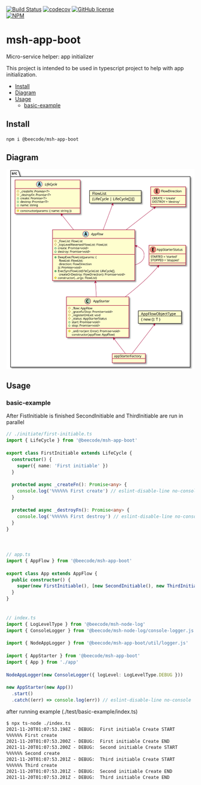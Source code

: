 [![Build Status](https://beecode.semaphoreci.com/badges/msh-app-boot/branches/main.svg?style=shields)](https://beecode.semaphoreci.com/projects/msh-app-boot)
[![codecov](https://codecov.io/gh/beecode-rs/msh-app-boot/branch/main/graph/badge.svg?token=JR5ZLHZETH)](https://codecov.io/gh/beecode-rs/msh-app-boot)
[![GitHub license](https://img.shields.io/github/license/beecode-rs/msh-app-boot)](https://github.com/beecode-rs/msh-app-boot/blob/main/LICENSE)  
[![NPM](https://nodei.co/npm/@beecode/msh-app-boot.png)](https://nodei.co/npm/@beecode/msh-app-boot)

# msh-app-boot

Micro-service helper: app initializer

This project is intended to be used in typescript project to help with app initialization.

<!-- toc -->

- [Install](#install)
- [Diagram](#diagram)
- [Usage](#usage)
  * [basic-example](#basic-example)

<!-- tocstop -->

## Install

`npm i @beecode/msh-app-boot`


## Diagram

![vision-diagram](resource/doc/vision/vision.svg)


## Usage

### basic-example

After FistInitiable is finished SecondInitiable and ThirdInitiable are run in parallel

```typescript
// ./initiate/first-initiable.ts
import { LifeCycle } from '@beecode/msh-app-boot'

export class FirstInitiable extends LifeCycle {
  constructor() {
    super({ name: 'First initiable' })
  }

  protected async _createFn(): Promise<any> {
    console.log('%%%%%% First create') // eslint-disable-line no-console
  }

  protected async _destroyFn(): Promise<any> {
    console.log('%%%%%% First destroy') // eslint-disable-line no-console
  }
}



// app.ts
import { AppFlow } from '@beecode/msh-app-boot'

export class App extends AppFlow {
  public constructor() {
    super(new FirstInitiable(), [new SecondInitiable(), new ThirdInitiable()])
  }
}


// index.ts
import { LogLevelType } from '@beecode/msh-node-log'
import { ConsoleLogger } from '@beecode/msh-node-log/console-logger.js'

import { NodeAppLogger } from '@beecode/msh-app-boot/util/logger.js'

import { AppStarter } from '@beecode/msh-app-boot'
import { App } from './app'

NodeAppLogger(new ConsoleLogger({ logLevel: LogLevelType.DEBUG }))

new AppStarter(new App())
  .start()
  .catch((err) => console.log(err)) // eslint-disable-line no-console
```

after running example (./test/basic-example/index.ts)

```shell
$ npx ts-node ./index.ts 
2021-11-20T01:07:53.198Z - DEBUG:  First initiable Create START
%%%%%% First create
2021-11-20T01:07:53.200Z - DEBUG:  First initiable Create END
2021-11-20T01:07:53.200Z - DEBUG:  Second initiable Create START
%%%%%% Second create
2021-11-20T01:07:53.201Z - DEBUG:  Third initiable Create START
%%%%%% Third create
2021-11-20T01:07:53.201Z - DEBUG:  Second initiable Create END
2021-11-20T01:07:53.201Z - DEBUG:  Third initiable Create END
```

